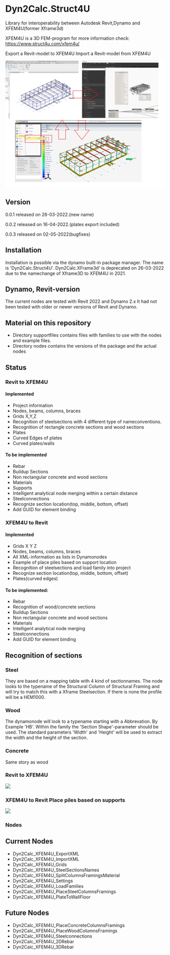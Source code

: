 # Dyn2Calc.Struct4U
Library for interoperability between Autodesk Revit,Dynamo and XFEM4U(former Xframe3d)

XFEM4U is a 3D FEM-program for more information check: https://www.struct4u.com/xfem4u/

Export a Revit-model to XFEM4U
Import a Revit-model from XFEM4U

![Image](Dyn2CalcXframe3DImage.png)

## Version
0.0.1 released on 26-03-2022.(new name)

0.0.2 released on 16-04-2022.(plates export included)

0.0.3 released on 02-05-2022(bugfixes)



## Installation
Installation is possible via the dynamo built-in package manager.
The name is 'Dyn2Calc.Struct4U'.
Dyn2Calc.XFrame3d' is deprecated on 26-03-2022 due to the namechange of Xframe3D to XFEM4U in 2021.

## Dynamo, Revit-version
The current nodes are tested with Revit 2022 and Dynamo 2.x
It had not been tested with older or newer versions of Revit and Dynamo.

## Material on this repository
* Directory supportfiles contains files with families to use with the nodes and example files.
* Directory nodes contains the versions of the package and the actual nodes


## Status

### Revit to XFEM4U

#### Implemented
* Project information
* Nodes, beams, columns, braces
* Grids X,Y,Z
* Recognition of steelsections with 4 different type of nameconventions.
* Recognition of rectangle concrete sections and wood sections
* Plates
* Curved Edges of plates
* Curved plates/walls

#### To be implemented
* Rebar
* Buildup Sections
* Non rectangular concrete and wood sections
* Materials
* Supports
* Intelligent analytical node merging within a certain distance
* Steelconnections
* Recognize section location(top, middle, bottom, offset)
* Add GUID for element binding

### XFEM4U to Revit

#### Implemented
* Grids X Y Z
* Nodes, beams, columns, braces
* All XML-information as lists in Dynamonodes
* Example of place piles based on support location
* Recognition of steelsections and load family into project
* Recognize section location(top, middle, bottom, offset)
* Plates(curved edges)

#### To be implemented:
* Rebar
* Recognition of wood/concrete sections
* Buildup Sections
* Non rectangular concrete and wood sections
* Materials
* Intelligent analytical node merging
* Steelconnections
* Add GUID for element binding

## Recognition of sections

### Steel
They are based on a mapping table with 4 kind of sectionnames. The node looks to the typename of the Structural Column of Structural Framing and will try to match this with a Xframe Steelsection. If there is none the profile will be a HEM1000.

### Wood
The dynamonode will look to a typename starting with a Abbrevation. By Example 'HB'. Within the family the 'Section Shape'-parameter should be used. The standard parameters 'Width' and 'Height' will be used to extract the width and the height of the section.

### Concrete
Same story as wood

### Revit to XFEM4U

![](RevittoXframe3D.gif)

### XFEM4U to Revit Place piles based on supports

![](Xframe3DtoRevit.gif)


### Nodes

## **Current Nodes**
* Dyn2Calc_XFEM4U_ExportXML
* Dyn2Calc_XFEM4U_ImportXML
* Dyn2Calc_XFEM4U_Grids
* Dyn2Calc_XFEM4U_SteelSectionsNames
* Dyn2Calc_XFEM4U_SplitColumnsFramingsMaterial
* Dyn2Calc_XFEM4U_Settings
* Dyn2Calc_XFEM4U_LoadFamilies
* Dyn2Calc_XFEM4U_PlaceSteelColumnsFramings
* Dyn2Calc_XFEM4U_PlateToWallFloor

## **Future Nodes**
* Dyn2Calc_XFEM4U_PlaceConcreteColumnsFramings
* Dyn2Calc_XFEM4U_PlaceWoodColumnsFramings
* Dyn2Calc_XFEM4U_Steelconnections
* Dyn2Calc_XFEM4U_2DRebar
* Dyn2Calc_XFEM4U_3DRebar
